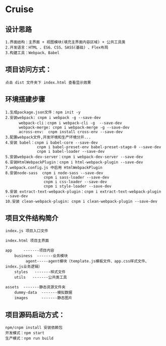 # Cruise 

## 设计思路

	1.界面结构：主界面 + 视图模块(填充主界面内容区域) + 公共工具类
	2.开发语言：HTML 、ES6、CSS、SASS(基础) 、Flex布局
	3.构建工具：Webpack、Babel
	
## 项目访问方式：

    点击 dist 文件夹下 index.html 查看显示效果

## 环境搭建步骤

	1.生成package.json文件：npm init -y
	2.安装webpack: cnpm i webpack -g --save-dev
		  webpack-cli：cnpm i webpack-cli -g  --save-dev
		  webpack-merge: cnpm i webpack-merge -g --save-dev
          across-env:  cnpm install cross-env --save-dev 
	3.配置webpack文件,开发环境和生产环境分开...
	4.安装 babel：cnpm i babel-core --save-dev
				  cnpm i babel-preset-env babel-preset-stage-0 --save-dev
				  cnpm i babel-loader --save-dev
	5.安装webpack-dev-server：cnpm i webpack-dev-server --save-dev
	6.安装HtmlWebpackPlugin：cnpm i html-webpack-plugin --save-dev
	7.webpack.config.js 中启用 HtmlWebpackPlugin
	8.安装node-sass  cnpm i node-sass --save-dev 
					 cnpm i sass-loader --save-dev 
					 cnpm i css-loader --save-dev 
					 cnpm i style-loader --save-dev 									 
	9.安装 extract-text-webpack-plugin：cnpm i extract-text-webpack-plugin --save-dev
    10.安装 clean-webpack-plugin: cnpm i clean-webpack-plugin --save-dev

## 项目文件结构简介
 
    index.js 项目入口文件

    index.html 项目主界面

    app     -------项目内容
        business  -------业务模块
             agent-----agent模块（template.js模板文件、app.css样式文件、index.js业务逻辑）
        styles   -------样式文件
        utils   -------公共类工具

    assets  -------静态资源文件夹
        dummy-data  -------模拟数据
        images      -------静态图片

	
## 项目源码启动方式：
    npm/cnpm install 安装依赖包
    开发模式：npm start
	生产模式：npm run build
